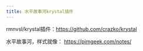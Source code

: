 ```yaml
---
title: 水平故事河krystal插件
---
```


rmnvsl/krystal插件：<https://github.com/crazko/krystal>

水平故事河，样式就像： <https://pimgeek.com/notes/>